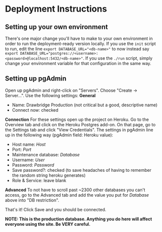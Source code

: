 # Deployment Instructions

## Setting up your own environment
There's one major change you'll have to make to your own environment in order to run the deployment-ready version locally. If you use the `init` script to run, edit the line `export DATABASE_URL="<db-name>"` to now instead say `export DATABASE_URL="postgres://<username>:<password>@localhost:5432/<db-name>"`. If you use the `./run` script, simply change your environment variable for that configuration in the same way.

## Setting up pgAdmin
Open up pgAdmin and right-click on "Servers". Choose "Create -> Server...". Use the following settings:
**General**
 - Name: Drawbridge Production (not critical but a good, descriptive name)
 - Connect now: checked
 
**Connection**
For these settings open up the project on Heroku. Go to the Overview tab and click on the Heroku Postgres add-on. On that page, go to the Settings tab and click "View Credentials". The settings in pgAdmin line up in the following way (pgAdmin field: Heroku value):
 - Host name: _Host_
 - Port: _Port_
 - Maintenance database: _Database_
 - Username: _User_
 - Password: _Password_
 - Save password?: checked (to save headaches of having to remember the random string heroku generates)
 - Role & Service: leave blank
 
**Advanced**
To not have to scroll past ~2300 other databases you can't access, go to the Advanced tab and add the value you put for _Database_ above into "DB restriction".

That's it! Click Save and you should be connected.

**NOTE: This is the production database. Anything you do here will affect everyone using the site. Be VERY careful.**
